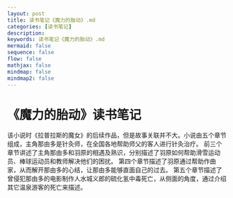 ```yaml
---
layout: post
title: 读书笔记《魔力的胎动》.md
categories: [读书笔记]
description: 
keywords: 读书笔记《魔力的胎动》.md
mermaid: false
sequence: false
flow: false
mathjax: false
mindmap: false
mindmap2: false
---
```

# 《魔力的胎动》读书笔记

该小说时《拉普拉斯的魔女》的后续作品，但是故事关联并不大。小说由五个章节组成，主角那由多是针灸师，在全国各地帮助师父的客人进行针灸治疗。 前三个章节讲述了主角那由多和羽原的相遇及熟识，分别描述了羽原如何帮助滑雪运动员、棒球运动员和教师解决他们的困扰。 第四个章节描述了羽原通过帮助作曲家，从而解开那由多的心结，让那由多能够直面自己的过去。 第五个章节描述了曾侵犯那由多的电影制作人水城义郎的硫化氢中毒死亡，从侧面的角度，通过介绍其它温泉游客的死亡来描述。